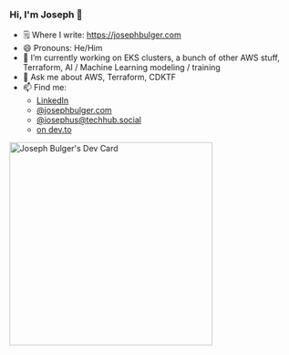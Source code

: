 ### Hi, I'm Joseph 👋

- 🗒️ Where I write: https://josephbulger.com
- 😄 Pronouns: He/Him
- 🔭 I’m currently working on EKS clusters, a bunch of other AWS stuff, Terraform, AI / Machine Learning modeling / training
- 💬 Ask me about AWS, Terraform, CDKTF
- 📫 Find me:
  - [LinkedIn](https://www.linkedin.com/in/josephbulger/)
  - [@josephbulger.com](https://bsky.app/profile/josephbulger.com)
  - [@iosephus@techhub.social](https://techhub.social/@iosephus)
  - [on dev.to](https://dev.to/josephbulger)

<a href="https://app.daily.dev/josephbulger"><img src="https://api.daily.dev/devcards/v2/ifCz1vatJvh7y616CbYBL.png?r=ote" width="356" alt="Joseph Bulger's Dev Card"/></a>

<!--
**josephbulger/josephbulger** is a ✨ _special_ ✨ repository because its `README.md` (this file) appears on your GitHub profile.

Here are some ideas to get you started:


- 🌱 I’m currently learning ...
- 👯 I’m looking to collaborate on ...
- 🤔 I’m looking for help with ...

- 📫 How to reach me: ...

- ⚡ Fun fact: ...
-->
